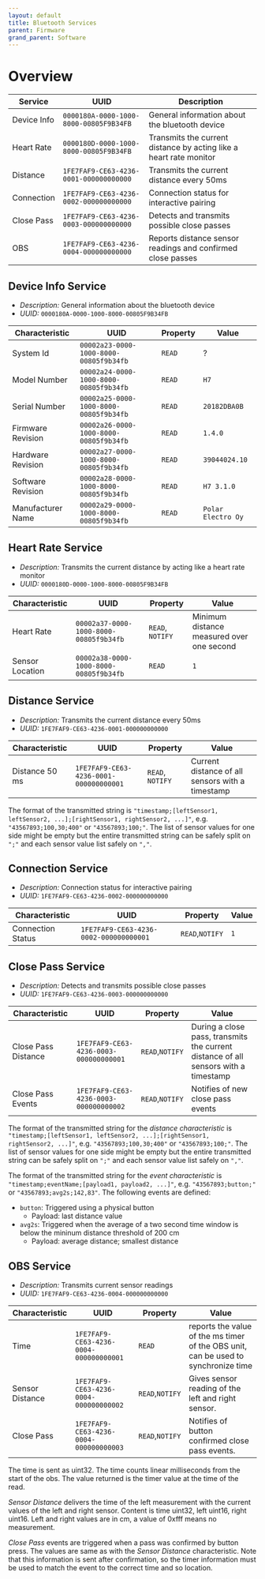 ```yaml
---
layout: default
title: Bluetooth Services
parent: Firmware
grand_parent: Software
---
```


# Overview

| Service     | UUID                                   | Description                                                        |
| ----------- | -------------------------------------- | ------------------------------------------------------------------ |
| Device Info | `0000180A-0000-1000-8000-00805F9B34FB` | General information about the bluetooth device                     |
| Heart Rate  | `0000180D-0000-1000-8000-00805F9B34FB` | Transmits the current distance by acting like a heart rate monitor |
| Distance    | `1FE7FAF9-CE63-4236-0001-000000000000` | Transmits the current distance every 50ms                          |
| Connection  | `1FE7FAF9-CE63-4236-0002-000000000000` | Connection status for interactive pairing                          |
| Close Pass  | `1FE7FAF9-CE63-4236-0003-000000000000` | Detects and transmits possible close passes                        |
| OBS         | `1FE7FAF9-CE63-4236-0004-000000000000` | Reports distance sensor readings and confirmed close passes        |


## Device Info Service
- *Description:* General information about the bluetooth device
- *UUID:* `0000180A-0000-1000-8000-00805F9B34FB`

| Characteristic    | UUID                                   | Property | Value              |
| ----------------- | -------------------------------------- | -------- | ------------------ |
| System Id         | `00002a23-0000-1000-8000-00805f9b34fb` | `READ`   | ?                  |
| Model Number      | `00002a24-0000-1000-8000-00805f9b34fb` | `READ`   | `H7`               |
| Serial Number     | `00002a25-0000-1000-8000-00805f9b34fb` | `READ`   | `20182DBA0B`       |
| Firmware Revision | `00002a26-0000-1000-8000-00805f9b34fb` | `READ`   | `1.4.0`            |
| Hardware Revision | `00002a27-0000-1000-8000-00805f9b34fb` | `READ`   | `39044024.10`      |
| Software Revision | `00002a28-0000-1000-8000-00805f9b34fb` | `READ`   | `H7 3.1.0`         |
| Manufacturer Name | `00002a29-0000-1000-8000-00805f9b34fb` | `READ`   | `Polar Electro Oy` |


## Heart Rate Service
- *Description:* Transmits the current distance by acting like a heart rate monitor
- *UUID:* `0000180D-0000-1000-8000-00805F9B34FB`

| Characteristic  | UUID                                   | Property         | Value                                     |
| --------------- | -------------------------------------- | ---------------- | ----------------------------------------- |
| Heart Rate      | `00002a37-0000-1000-8000-00805f9b34fb` | `READ`, `NOTIFY` | Minimum distance measured over one second |
| Sensor Location | `00002a38-0000-1000-8000-00805f9b34fb` | `READ`           | `1`                                       |


## Distance Service
- *Description:* Transmits the current distance every 50ms
- *UUID:* `1FE7FAF9-CE63-4236-0001-000000000000`

| Characteristic | UUID                                   | Property         | Value                                            |
| -------------- | -------------------------------------- | ---------------- | ------------------------------------------------ |
| Distance 50 ms | `1FE7FAF9-CE63-4236-0001-000000000001` | `READ`, `NOTIFY` | Current distance of all sensors with a timestamp |

The format of the transmitted string is `"timestamp;[leftSensor1, leftSensor2, ...];[rightSensor1, rightSensor2, ...]"`, e.g. `"43567893;100,30;400"` or `"43567893;100;"`.
The list of sensor values for one side might be empty but the entire transmitted string can be safely split on `";"` and each sensor value list safely on `","`.


## Connection Service
- *Description:* Connection status for interactive pairing
- *UUID:* `1FE7FAF9-CE63-4236-0002-000000000000`

| Characteristic    | UUID                                   | Property        | Value |
| ----------------- | -------------------------------------- | --------------- | ----- |
| Connection Status | `1FE7FAF9-CE63-4236-0002-000000000001` | `READ`,`NOTIFY` | `1`   |


## Close Pass Service
- *Description:* Detects and transmits possible close passes
- *UUID:* `1FE7FAF9-CE63-4236-0003-000000000000`

| Characteristic      | UUID                                   | Property        | Value                                                                               |
| ------------------- | -------------------------------------- | --------------- | ----------------------------------------------------------------------------------- |
| Close Pass Distance | `1FE7FAF9-CE63-4236-0003-000000000001` | `READ`,`NOTIFY` | During a close pass, transmits the current distance of all sensors with a timestamp |
| Close Pass Events   | `1FE7FAF9-CE63-4236-0003-000000000002` | `READ`,`NOTIFY` | Notifies of new close pass events                                                   |

The format of the transmitted string for the *distance characteristic* is `"timestamp;[leftSensor1, leftSensor2, ...];[rightSensor1, rightSensor2, ...]"`, e.g. `"43567893;100,30;400"` or `"43567893;100;"`.
The list of sensor values for one side might be empty but the entire transmitted string can be safely split on `";"` and each sensor value list safely on `","`.

The format of the transmitted string for the *event characteristic* is `"timestamp;eventName;[payload1, payload2, ...]"`, e.g. `"43567893;button;"` or `"43567893;avg2s;142,83"`.
The following events are defined:
* `button`: Triggered using a physical button
  * Payload: last distance value
* `avg2s`: Triggered when the average of a two second time window is below the mininum distance threshold of 200 cm
  * Payload: average distance; smallest distance

## OBS Service
- *Description:* Transmits current sensor readings
- *UUID:* `1FE7FAF9-CE63-4236-0004-000000000000`

| Characteristic      | UUID                                   | Property        | Value                                                                               |
| ------------------- | -------------------------------------- | --------------- | ----------------------------------------------------------------------------------- |
| Time                | `1FE7FAF9-CE63-4236-0004-000000000001` | `READ`          | reports the value of the ms timer of the OBS unit, can be used to synchronize time  |
| Sensor Distance     | `1FE7FAF9-CE63-4236-0004-000000000002` | `READ`,`NOTIFY` | Gives sensor reading of the left and right sensor.                                  |
| Close Pass          | `1FE7FAF9-CE63-4236-0004-000000000003` | `READ`,`NOTIFY` | Notifies of button confirmed close pass events.                                     |

The time is sent as uint32. The time counts linear milliseconds from the start 
of the obs. The value returned is the timer value at the time of the read.

*Sensor Distance* delivers the time of the left measurement with the current values of 
the left and right sensor. Content is time uint32, left uint16, right uint16. Left 
and right values are in cm, a value of 0xfff means no measurement.

*Close Pass* events are triggered when a pass was confirmed by button press. The 
values are same as with the *Sensor Distance* characteristic. Note that this 
information is sent after confirmation, so the timer information must be used 
to match the event to the correct time and so location.